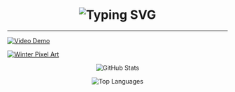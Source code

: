 <h1 align="center">
  <img src="https://readme-typing-svg.herokuapp.com?size=28&duration=4000&color=ffff&center=true&vCenter=true&width=650&lines=Halo+semua;Saya+Henalvaro+Farrel+Bagas+Qusuma" alt="Typing SVG" />
</h1>

---

[![Video Demo](video.gif)](https://www.youtube.com/watch?v=CWhdlXkQuJw)

[![Winter Pixel Art](winter.gif)](https://www.youtube.com/watch?v=c-WfFDXq2F8)


<p align="center">
  <img src="https://github-readme-stats.vercel.app/api?username=Henalvaro19&show_icons=true&theme=radical" alt="GitHub Stats" />
</p>

<p align="center">
  <img src="https://github-readme-stats.vercel.app/api/top-langs/?username=Henalvaro19&layout=compact&theme=radical" alt="Top Languages" />
</p>
